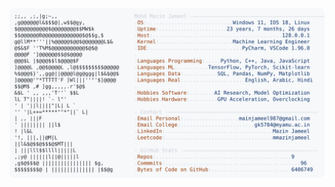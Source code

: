 <picture>
  <source srcset="https://raw.githubusercontent.com/mmazinjameel/mmazinjameel/main/dark_mode.svg?v=1751357723" media="(prefers-color-scheme: dark)">
  <img src="https://raw.githubusercontent.com/mmazinjameel/mmazinjameel/main/light_mode.svg?v=1751357723">
</picture>
